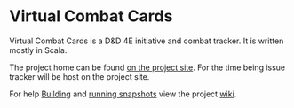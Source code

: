 Virtual Combat Cards
====================

Virtual Combat Cards is a D&D 4E initiative and combat tracker.
It is written mostly in Scala.

The project home can be found [on the project site](http://www.exnebula.org/vcc). For the time
being issue tracker will be host on the project site.

For help [Building](wiki/Building) and [running snapshots](wiki/Snapshot) view the project [wiki](wiki).
